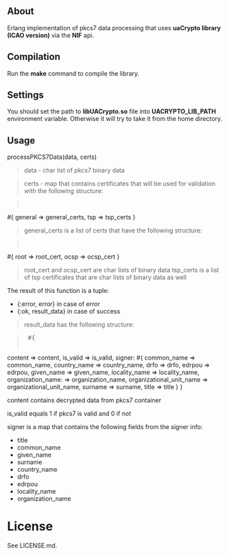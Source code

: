 ## About

Erlang implementation of pkcs7 data processing that uses **uaCrypto library (ICAO version)** via the **NIF** api.

## Compilation

Run the **make** command to compile the library.

## Settings

You should set the path to **libUACrypto.so** file into **UACRYPTO_LIB_PATH** environment variable.
Otherwise it will try to take it from the home directory.

## Usage

processPKCS7Data(data, certs)

>data - char list of pkcs7 binary data

>certs - map that contains certificates that will be used for validation with the following structure:

><pre>
#{
  general => general_certs,
  tsp => tsp_certs
}
</pre>

>general_certs is a list of certs that have the following structure:

><pre>
#{
  root => root_cert,
  ocsp => ocsp_cert
}
</pre>

>root_cert and ocsp_cert are char lists of binary data
tsp_certs is a list of tsp certificates that are char lists of binary data as well

The result of this function is a tuple:

 - {:error, error} in case of error
 - {:ok, result_data} in case of success

>result_data has the following structure:

><pre> #{
  content => content,
  is_valid => is_valid,
  signer: #{
    common_name => common_name,
    country_name => country_name,
    drfo => drfo,
    edrpou => edrpou,
    given_name => given_name,
    locality_name => locality_name,
    organization_name: => organization_name,
    organizational_unit_name => organizational_unit_name,
    surname => surname,
    title => title
  }
}
</pre>

content contains decrypted data from pkcs7 container

is_valid equals 1 if pkcs7 is valid and 0 if not

signer is a map that contains the following fields from the signer info:

 - title
 - common_name
 - given_name
 - surname
 - country_name
 - drfo
 - edrpou
 - locality_name
 - organization_name

License
=======
See LICENSE.md.
